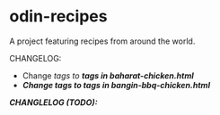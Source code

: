 # odin-recipes

A project featuring recipes from around the world.

CHANGELOG:

- Change <em> tags to <strong> tags in baharat-chicken.html
- Change <em> tags to <strong> tags in bangin-bbq-chicken.html

CHANGLELOG (TODO):
